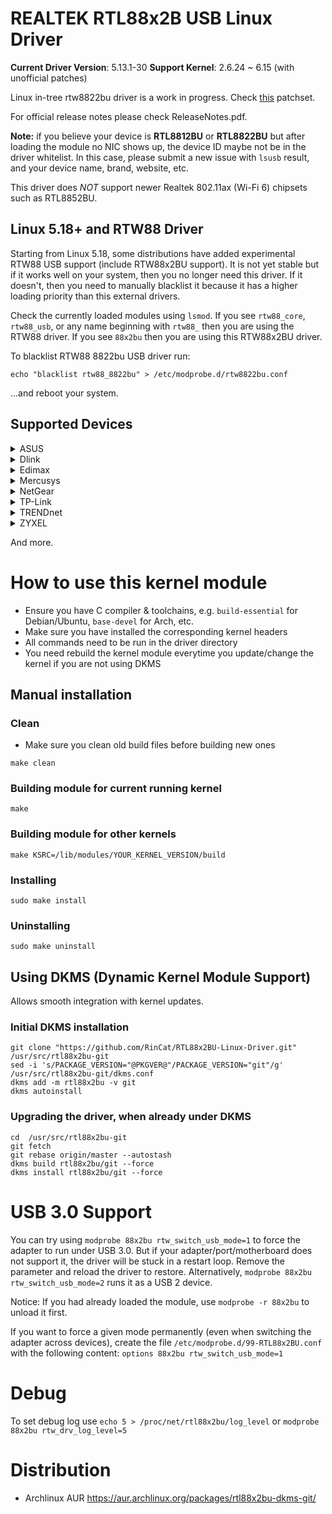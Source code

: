 # REALTEK RTL88x2B USB Linux Driver
**Current Driver Version**: 5.13.1-30
**Support Kernel**: 2.6.24 ~ 6.15 (with unofficial patches)

Linux in-tree rtw8822bu driver is a work in progress. Check [this](https://lore.kernel.org/lkml/20220518082318.3898514-1-s.hauer@pengutronix.de/) patchset.

For official release notes please check ReleaseNotes.pdf.

**Note:** if you believe your device is **RTL8812BU** or **RTL8822BU** but after loading the module no NIC shows up, the device ID maybe not be in the driver whitelist. In this case, please submit a new issue with `lsusb` result, and your device name, brand, website, etc.

This driver does *NOT* support newer Realtek 802.11ax (Wi-Fi 6) chipsets such as RTL8852BU.

## Linux 5.18+ and RTW88 Driver
Starting from Linux 5.18, some distributions have added experimental RTW88 USB support (include RTW88x2BU support).
It is not yet stable but if it works well on your system, then you no longer need this driver.
If it doesn't, then you need to manually blacklist it because it has a higher loading priority than this external drivers.

Check the currently loaded modules using `lsmod`. If you see `rtw88_core`, `rtw88_usb`, or any name beginning with `rtw88_` then you are using the RTW88 driver.
If you see `88x2bu` then you are using this RTW88x2BU driver.

To blacklist RTW88 8822bu USB driver run:

```
echo "blacklist rtw88_8822bu" > /etc/modprobe.d/rtw8822bu.conf
```

...and reboot your system.

## Supported Devices
<details>
  <summary>
    ASUS
  </summary>

* ASUS AC1300 USB-AC55 B1
* ASUS U2
* ASUS USB-AC53 Nano
* ASUS USB-AC58
</details>

<details>
  <summary>
    Dlink
  </summary>

* Dlink - DWA-181
* Dlink - DWA-182
* Dlink - DWA-183 D Version
* Dlink - DWA-185
* Dlink - DWA-T185
</details>

<details>
  <summary>
    Edimax
  </summary>

* Edimax EW-7822ULC
* Edimax EW-7822UTC
* Edimax EW-7822UAD
</details>

<details>
  <summary>
    Mercusys
  </summary>

* Mercusys MA30N
* Mercusys MA30H V2
</details>

<details>
  <summary>
    NetGear
  </summary>

* NetGear A6150
</details>

<details>
  <summary>
    TP-Link
  </summary>

* TP-Link Archer T3U
* TP-Link Archer T3U Plus
* TP-Link Archer T3U Nano
* TP-Link Archer T4U V3
* TP-Link Archer T4U Plus
</details>

<details>
  <summary>
    TRENDnet
  </summary>

* TRENDnet TEW-808UBM
</details>

<details>
  <summary>
    ZYXEL
  </summary>

* ZYXEL NWD6602
</details>


And more.

# How to use this kernel module
* Ensure you have C compiler & toolchains, e.g. `build-essential` for Debian/Ubuntu, `base-devel` for Arch, etc.
* Make sure you have installed the corresponding kernel headers
* All commands need to be run in the driver directory
* You need rebuild the kernel module everytime you update/change the kernel if you are not using DKMS


## Manual installation
### Clean
* Make sure you clean old build files before building new ones
```
make clean
```

### Building module for current running kernel
```
make
```

### Building module for other kernels
```
make KSRC=/lib/modules/YOUR_KERNEL_VERSION/build
```

### Installing
```
sudo make install
```

### Uninstalling
```
sudo make uninstall
```

## Using DKMS (Dynamic Kernel Module Support)

Allows smooth integration with kernel updates.

### Initial DKMS installation
```
git clone "https://github.com/RinCat/RTL88x2BU-Linux-Driver.git" /usr/src/rtl88x2bu-git
sed -i 's/PACKAGE_VERSION="@PKGVER@"/PACKAGE_VERSION="git"/g' /usr/src/rtl88x2bu-git/dkms.conf
dkms add -m rtl88x2bu -v git
dkms autoinstall
```
### Upgrading the driver, when already under DKMS
```
cd  /usr/src/rtl88x2bu-git
git fetch
git rebase origin/master --autostash
dkms build rtl88x2bu/git --force
dkms install rtl88x2bu/git --force
```

# USB 3.0 Support
You can try using `modprobe 88x2bu rtw_switch_usb_mode=1` to force the adapter to run under USB 3.0. But if your adapter/port/motherboard does not support it, the driver will be stuck in a restart loop. Remove the parameter and reload the driver to restore. Alternatively, `modprobe 88x2bu rtw_switch_usb_mode=2` runs it as a USB 2 device.

Notice: If you had already loaded the module, use `modprobe -r 88x2bu` to unload it first.

If you want to force a given mode permanently (even when switching the adapter across devices), create the file `/etc/modprobe.d/99-RTL88x2BU.conf` with the following content:
`options 88x2bu rtw_switch_usb_mode=1`


# Debug
To set debug log use `echo 5 > /proc/net/rtl88x2bu/log_level` or `modprobe 88x2bu rtw_drv_log_level=5`

# Distribution
* Archlinux AUR https://aur.archlinux.org/packages/rtl88x2bu-dkms-git/
